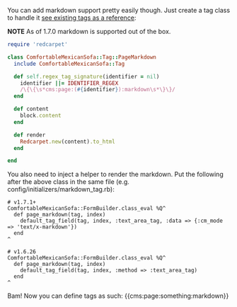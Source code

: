 You can add markdown support pretty easily though. Just create a tag class to handle it [see existing tags as a reference](https://github.com/comfy/comfortable-mexican-sofa/tree/master/lib/comfortable_mexican_sofa/tags):

**NOTE** As of 1.7.0 markdown is supported out of the box. 

```ruby
require 'redcarpet'

class ComfortableMexicanSofa::Tag::PageMarkdown
  include ComfortableMexicanSofa::Tag

  def self.regex_tag_signature(identifier = nil)
    identifier ||= IDENTIFIER_REGEX
    /\{\{\s*cms:page:(#{identifier}):markdown\s*\}\}/
  end

  def content
    block.content
  end

  def render
    Redcarpet.new(content).to_html
  end

end

```

You also need to inject a helper to render the markdown.  Put the following after the above class in the same file (e.g. config/initializers/markdown_tag.rb):

```
# v1.7.1+
ComfortableMexicanSofa::FormBuilder.class_eval %Q^
  def page_markdown(tag, index)
    default_tag_field(tag, index, :text_area_tag, :data => {:cm_mode => 'text/x-markdown'})
  end
^
```

```
# v1.6.26
ComfortableMexicanSofa::FormBuilder.class_eval %Q^
  def page_markdown(tag, index)
    default_tag_field(tag, index, :method => :text_area_tag)
  end
^
```

Bam! Now you can define tags as such: {{cms:page:something:markdown}}